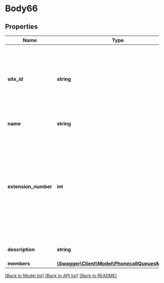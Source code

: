 # Body66

## Properties
Name | Type | Description | Notes
------------ | ------------- | ------------- | -------------
**site_id** | **string** | Required only if [multiple sites](https://support.zoom.us/hc/en-us/articles/360020809672-Managing-Multiple-Sites) have been enabled. This can be retrieved from the [List Phone Sites]() API. | 
**name** | **string** | Name of the Call Queue. | 
**extension_number** | **int** | Phone extension number for the site.&lt;br&gt;  If a site code has been [assigned](https://support.zoom.us/hc/en-us/articles/360020809672-Managing-Multiple-Sites#h_79ca9c8f-c97b-4486-aa59-d0d9d31a525b) to the site, provide the short extension number instead of the original extension number.. | [optional] 
**description** | **string** | Description for the Call Queue. | [optional] 
**members** | [**\Swagger\Client\Model\PhonecallQueuesMembers**](PhonecallQueuesMembers.md) |  | [optional] 

[[Back to Model list]](../README.md#documentation-for-models) [[Back to API list]](../README.md#documentation-for-api-endpoints) [[Back to README]](../README.md)


